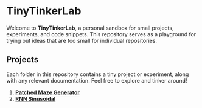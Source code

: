 # TinyTinkerLab

Welcome to **TinyTinkerLab**, a personal sandbox for small projects, experiments, and code snippets. This repository serves as a playground for trying out ideas that are too small for individual repositories.

## Projects

Each folder in this repository contains a tiny project or experiment, along with any relevant documentation. Feel free to explore and tinker around!

1. **[Patched Maze Generator](PatchedMazeGenerator/README.md)**
2. **[RNN Sinusoidal](RNNSinusoidal/README.md)**
   
